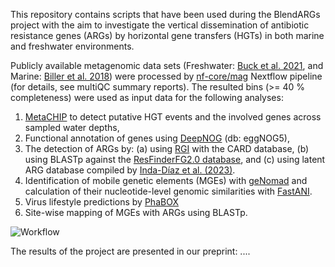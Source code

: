This repository contains scripts that have been used during the BlendARGs project with the aim to investigate the vertical dissemination of antibiotic resistance genes (ARGs) by horizontal gene transfers (HGTs) in both marine and freshwater environments. 

Publicly available metagenomic data sets (Freshwater: [Buck et al. 2021](https://www.nature.com/articles/s41597-021-00910-1), and Marine: [Biller et al. 2018](https://www.nature.com/articles/sdata2018176)) were processed by [nf-core/mag](https://nf-co.re/mag/2.5.1/) Nextflow pipeline (for details, see multiQC summary reports). The resulted bins (>= 40 % completeness) were used as input data for the following analyses:

1. [MetaCHIP](https://github.com/songweizhi/MetaCHIP) to detect putative HGT events and the involved genes across sampled water depths,
2. Functional annotation of genes using [DeepNOG](https://github.com/univieCUBE/deepnog) (db: eggNOG5),
3. The detection of ARGs by:
   (a) using [RGI](https://github.com/arpcard/rgi) with the CARD database,
   (b) using BLASTp against the [ResFinderFG2.0 database](https://github.com/RemiGSC/ResFinder_FG_Construction), and
   (c) using latent ARG database compiled by [Inda-Díaz et al. (2023)](https://microbiomejournal.biomedcentral.com/articles/10.1186/s40168-023-01479-0).
4. Identification of mobile genetic elements (MGEs) with [geNomad](https://portal.nersc.gov/genomad/index.html) and calculation of their nucleotide-level genomic similarities with [FastANI](https://github.com/ParBLiSS/FastANI).
5. Virus lifestyle predictions by [PhaBOX](https://phage.ee.cityu.edu.hk/)
6. Site-wise mapping of MGEs with ARGs using BLASTp.

![Workflow](https://github.com/user-attachments/assets/fd956282-2b0e-40c3-97ad-ae2824067cc7)


The results of the project are presented in our preprint: ....
